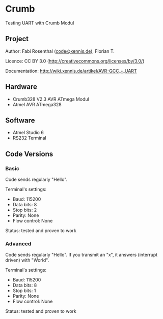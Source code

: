 # Crumb

Testing UART with Crumb Modul

## Project

Author: Fabi Rosenthal (code@xennis.de), Florian T.

Licence: CC BY 3.0 (http://creativecommons.org/licenses/by/3.0/)

Documentation: http://wiki.xennis.de/artikel/AVR-GCC_-_UART

## Hardware

* Crumb328 V2.3 AVR ATmega Modul
* Atmel AVR ATmega328

## Software

* Atmel Studio 6
* RS232 Terminal

## Code Versions

### Basic

Code sends regularly "Hello".

Terminal's settings:
* Baud: 115200
* Data bits: 8
* Stop bits: 2
* Parity: None
* Flow control: None

Status: tested and proven to work

### Advanced

Code sends regularly "Hello". If you transmit an "x", it answers (interrupt driven) with "World".

Terminal's settings:
* Baud: 115200
* Data bits: 8
* Stop bits: 1
* Parity: None
* Flow control: None

Status: tested and proven to work